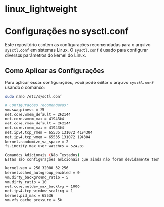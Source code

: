 # linux_lightweight

# Configurações no sysctl.conf

Este repositório contém as configurações recomendadas para o arquivo `sysctl.conf` em sistemas Linux. O `sysctl.conf` é usado para configurar diversos parâmetros do kernel do Linux.

## Como Aplicar as Configurações

Para aplicar essas configurações, você pode editar o arquivo `sysctl.conf` usando o comando:

```bash
sudo nano /etc/sysctl.conf

# Configurações recomendadas:
vm.swappiness = 25
net.core.wmem_default = 262144
net.core.wmem_max = 4194304
net.core.rmem_default = 262144
net.core.rmem_max = 4194304
net.ipv4.tcp_rmem = 65535 131072 4194304
net.ipv4.tcp_wmem = 65535 131072 194304
kernel.randomize_va_space = 2
fs.inotify.max_user_watches = 524288

Comandos Adicionais (Não Testados)
Estas são configurações adicionais que ainda não foram devidamente testadas:

kernel.sem = 250 32000 32 256
kernel.sched_autogroup_enabled = 0
vm.dirty_background_ratio = 5
vm.dirty_ratio = 10
net.core.netdev_max_backlog = 1000
net.ipv4.tcp_window_scaling = 1
kernel.pid_max = 65536
vm.vfs_cache_pressure = 50

